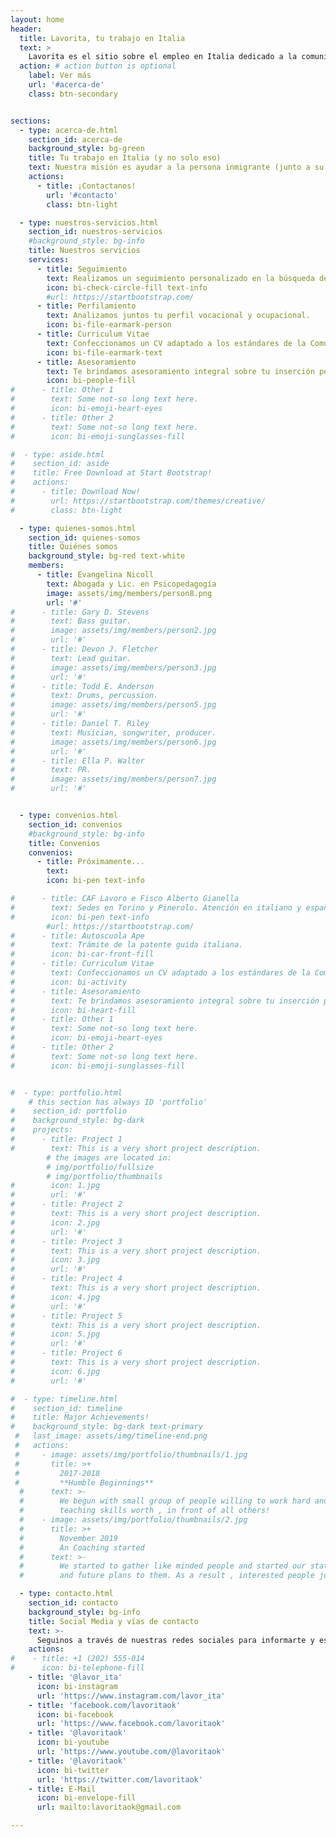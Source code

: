 ```yaml
---
layout: home
header:
  title: Lavorita, tu trabajo en Italia
  text: >
    Lavorita es el sitio sobre el empleo en Italia dedicado a la comunidad latina.
  action: # action button is optional
    label: Ver más
    url: '#acerca-de'
    class: btn-secondary


sections:
  - type: acerca-de.html
    section_id: acerca-de
    background_style: bg-green
    title: Tu trabajo en Italia (y no solo eso)
    text: Nuestra misión es ayudar a la persona inmigrante (junto a su familia) a insertarse en la sociedad italiana, tanto en el plano laboral como social. Podemos asesorarte y acompañarte para diagramar juntos un plan de acción que te permita desarrollarte en el area de tu interés, generando un mayor valor a tu trabajo y satisfacción personal en lo que hacés.
    actions:
      - title: ¡Contactanos!
        url: '#contacto'
        class: btn-light

  - type: nuestros-servicios.html
    section_id: nuestros-servicios
    #background_style: bg-info
    title: Nuestros servicios
    services:
      - title: Seguimiento
        text: Realizamos un seguimiento personalizado en la búsqueda de tu empleo.
        icon: bi-check-circle-fill text-info
        #url: https://startbootstrap.com/
      - title: Perfilamiento
        text: Analizamos juntos tu perfil vocacional y ocupacional.
        icon: bi-file-earmark-person
      - title: Curriculum Vitae
        text: Confeccionamos un CV adaptado a los estándares de la Comunidad Europea en idioma italiano.
        icon: bi-file-earmark-text
      - title: Asesoramiento
        text: Te brindamos asesoramiento integral sobre tu inserción personal y social en Italia.
        icon: bi-people-fill
#      - title: Other 1
#        text: Some not-so long text here.
#        icon: bi-emoji-heart-eyes
#      - title: Other 2
#        text: Some not-so long text here.
#        icon: bi-emoji-sunglasses-fill

#  - type: aside.html
#    section_id: aside
#    title: Free Download at Start Bootstrap!
#    actions:
#      - title: Download Now!
#        url: https://startbootstrap.com/themes/creative/
#        class: btn-light

  - type: quienes-somos.html
    section_id: quienes-somos
    title: Quiénes somos
    background_style: bg-red text-white
    members:
      - title: Evangelina Nicoll
        text: Abogada y Lic. en Psicopedagogía
        image: assets/img/members/person8.png
        url: '#'
#      - title: Gary D. Stevens
#        text: Bass guitar.
#        image: assets/img/members/person2.jpg
#        url: '#'
#      - title: Devon J. Fletcher
#        text: Lead guitar.
#        image: assets/img/members/person3.jpg
#        url: '#'
#      - title: Todd E. Anderson
#        text: Drums, percussion.
#        image: assets/img/members/person5.jpg
#        url: '#'
#      - title: Daniel T. Riley
#        text: Musician, songwriter, producer.
#        image: assets/img/members/person6.jpg
#        url: '#'
#      - title: Ella P. Walter
#        text: PR.
#        image: assets/img/members/person7.jpg
#        url: '#'


  - type: convenios.html
    section_id: convenios
    #background_style: bg-info
    title: Convenios
    convenios:
      - title: Próximamente...
        text: 
        icon: bi-pen text-info

#      - title: CAF Lavoro e Fisco Alberto Gianella
#        text: Sedes en Torino y Pinerolo. Atención en italiano y español
#        icon: bi-pen text-info
        #url: https://startbootstrap.com/
#      - title: Autoscuola Ape
#        text: Trámite de la patente guida italiana.
#        icon: bi-car-front-fill
#      - title: Curriculum Vitae
#        text: Confeccionamos un CV adaptado a los estándares de la Comunidad Europea en idioma italiano.
#        icon: bi-activity
#      - title: Asesoramiento
#        text: Te brindamos asesoramiento integral sobre tu inserción personal y social en Italia.
#        icon: bi-heart-fill
#      - title: Other 1
#        text: Some not-so long text here.
#        icon: bi-emoji-heart-eyes
#      - title: Other 2
#        text: Some not-so long text here.
#        icon: bi-emoji-sunglasses-fill


#  - type: portfolio.html
    # this section has always ID 'portfolio'
#    section_id: portfolio
#    background_style: bg-dark
#    projects:
#      - title: Project 1
#        text: This is a very short project description.
        # the images are located in:
        # img/portfolio/fullsize
        # img/portfolio/thumbnails
#        icon: 1.jpg
#        url: '#'
#      - title: Project 2
#        text: This is a very short project description.
#        icon: 2.jpg
#        url: '#'
#      - title: Project 3
#        text: This is a very short project description.
#        icon: 3.jpg
#        url: '#'
#      - title: Project 4
#        text: This is a very short project description.
#        icon: 4.jpg
#        url: '#'
#      - title: Project 5
#        text: This is a very short project description.
#        icon: 5.jpg
#        url: '#'
#      - title: Project 6
#        text: This is a very short project description.
#        icon: 6.jpg
#        url: '#'

#  - type: timeline.html
#    section_id: timeline
#    title: Major Achievements!
#    background_style: bg-dark text-primary
 #   last_image: assets/img/timeline-end.png
 #   actions:
 #     - image: assets/img/portfolio/thumbnails/1.jpg
 #       title: >+
 #         2017-2018
 #         **Humble Beginnings**
  #      text: >-
  #        We begun with small group of people willing to work hard and make our
  #        teaching skills worth , in front of all others!
  #    - image: assets/img/portfolio/thumbnails/2.jpg
  #      title: >+
  #        November 2019
  #        An Coaching started
  #      text: >-
  #        We started to gather like minded people and started our stategies
  #        and future plans to them. As a result , interested people joined us!

  - type: contacto.html
    section_id: contacto
    background_style: bg-info
    title: Social Media y vías de contacto
    text: >-
      Seguinos a través de nuestras redes sociales para informarte y estar al tanto de las últimas novedades en materia laboral de Italia.
    actions:
#    - title: +1 (202) 555-014
#      icon: bi-telephone-fill
    - title: '@lavor_ita'
      icon: bi-instagram
      url: 'https://www.instagram.com/lavor_ita'
    - title: 'facebook.com/lavoritaok'
      icon: bi-facebook
      url: 'https://www.facebook.com/lavoritaok'
    - title: '@lavoritaok'
      icon: bi-youtube
      url: 'https://www.youtube.com/@lavoritaok'
    - title: '@lavoritaok'
      icon: bi-twitter
      url: 'https://twitter.com/lavoritaok'
    - title: E-Mail
      icon: bi-envelope-fill
      url: mailto:lavoritaok@gmail.com

---
```


